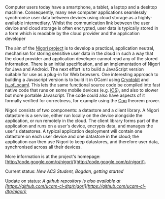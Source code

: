 Computer users today have a smartphone, a tablet, a laptop and a desktop
machine. Consequently, many new computer applications seamlessly synchronise
user data between devices using cloud storage as a highly-available
intermediary. Whilst the communication link between the user device and
cloud storage is often encrypted, user data is typically stored in a form
which is readable by the cloud provider and the application developer

The aim of the [Nigori project](http://code.google.com/p/nigori/)
is to develop a practical, application
neutral, mechanism for storing sensitive user data in the cloud in such a
way that the cloud provider and application developer cannot read any of the
stored information. There is an initial specification, and an implementation
of Nigori for Java and Android. The next effort is to build a JavaScript
version suitable for use as a plug-in for Web browsers. One interesting
approach to building a Javascript version is to build it in OCaml using
[Cryptokit](http://forge.ocamlcore.org/projects/cryptokit/) and
[js_of_ocaml](http://ocsigen.org/js_of_ocaml/). This lets the same functional source code be
compiled into fast native code that runs on some mobile devices (e.g. [iOS](http://psellos.com/ocaml/compile-to-iphone.html)),
and also to slower but more portable Javascript. The code could also have
aspects of it formally verified for correctness, for example using the
[Coq](http://coq.inria.fr/)
theorem prover.

Nigori consists of two components: a datastore and a client library. A
Nigori datastore is a service, either run locally on the device alongside
the application, or run remotely in the cloud. The client library forms part
of the application and runs on a user's device, encrypts data, and manages
the user's datastores. A typical application deployment will contain one
datastore on each user device and one datastore in the cloud; the
application can then use Nigori to keep datastores, and therefore user data,
synchronised across all their devices.  

More information is at the project's homepage: [http://code.google.com/p/nigori/](http://code.google.com/p/nigori/).

Current status: *New ACS Student, Bogdan, getting started*

Update on status: *A github repository is also available at [https://github.com/ucam-cl-dtg/nigori](https://github.com/ucam-cl-dtg/nigori)*
